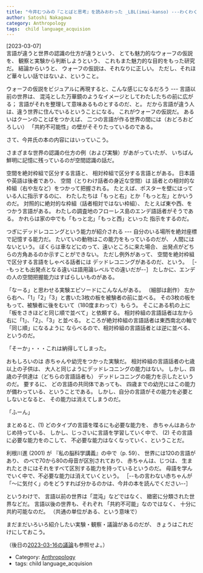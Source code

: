 ```yaml
---
title: "今井むつみの『ことばと思考』を読みおわった _LBL(imai-kanso) ---わくわくドキドキ；めっちゃ面白い"
author: Satoshi Nakagawa
category: Anthropology
tags:  child language_acquision
---
```


[2023-03-07]  
 言語が違うと世界の認識の仕方が違うという、
とても魅力的なウォーフの仮説を、
観察と実験から判断しようという、
これもまた魅力的な目的をもった研究だ。
結論からいうと、
ウォーフの仮説は、それなりに正しい。
ただし、それほど華々しい話ではないよ、ということ。

 ウォーフの仮説をビジュアルに再現すると、こんな感じになるだろう ---
言語以前の世界は、
混沌とした万華鏡のようなイメージとしてわたしたちの前に広がる；
言語がそれを整理して意味あるものとするのだ、と。
だから言語が違う人は、違う世界に住んでいるということになる。
これがウォーフの仮説だ。
あるいはクーンのことばをつかえば、
二つの言語が作る世界の間には（おどろおどろしい）
「共約不可能性」の壁がそそりたっているのである。

 さて、今井氏の本の内容にはいっていこう。

 さまざまな世界の認識の仕方の例（および実験）があがっていたが、
いちばん鮮明に記憶に残っているのが空間認識の話だ。

 空間を絶対枠組で区分する言語と、
相対枠組で区分する言語とがある。
日本語や英語は後者であり、
空間（とりわけ話者の身近な空間）は
話者との相対的な枠組（右や左など）をつかって把握される。
たとえば、ポスターを壁にはっている人に指示するのに、
わたしたちは「もっと右」とか「もっと左」とかいうのだ。
対照的に絶対的な枠組（話者相対ではない枠組）、
たとえば東や西、をつかう言語がある。
わたしの調査地のフローレス島のエンデ語話者がそうである。
かれらは家の中でも「もっと北」「もっと西」といった
指示をするのだ。

 つぎにデッドレコニングという能力が紹介される ---
自分のいる場所を絶対座標で記憶する能力だ。
たいていの動物はこの能力をもっているのだが、
人間にはないという。
ぼくらは車などにのって、遠いところに来た場合、
出発点がどちらの方角あるのか示すことができない。
ただし例外があって、
空間を絶対枠組で区分する言語をしゃべる話者には
デッドレコニングがあるのだ、という。
［--もっとも出発点となる違いは語用論レベルでの違いだが--］
たしかに、エンデの人の空間把握能力はすばらしいものがある。

 「なーる」と思わせる実験エピソードにこんなんがある。
（細部は創作）
左から右へ、「1」「2」「3」と書いた3枚の板を被験者の前に並べる。
その3枚の板をもって、被験者に後をむいて（180度まわって）もらう。
そこにある机の上に「板をさきほどと同じ順で並べて」と依頼する。
相対枠組の言語話者は左から右に「1」、「2」、「3」と並べる。
ところが絶対枠組の言語話者は東西南北の軸で「同じ順」になるように
ならべるので、相対枠組の言語話者とは逆に並べる、というのだ。

 「そーか」・・・これは納得してしまった。

 おもしろいのは
赤ちゃんや幼児をつかった実験だ。
相対枠組の言語話者の七歳以上の子供は、
大人と同じようにデッドレコニングの能力はない。
しかし、四歳の子供達は（どちらの言語話者も）
デッドレコニングの能力を示したというのだ。
要するに、
どの言語の共同体であっても、
四歳までの幼児にはこの能力が備わっている、ということである。
しかし、自分の言語がその能力を必要としないとなると、
その能力は消えてしまうのだ。

 「ふーん」

 まとめると、(1) どのタイプの言語を喋るにも必要な能力を、
赤ちゃんはあらかじめ持っている、
しかし、じっさいに言語を学習していく中で、
(2) その言語に必要な能力をのこして、
不必要な能力はなくなっていく、ということだ。

 利根川進 (2001) が
『私の脳科学講義』の中で（p. 59）、
世界には120の言語があり、
のべで70から80の母音が区別されており、
赤ちゃんは、じつは、
生まれたときにはそれをすべて区別する能力を持っているというのだ。
母語を学んでいく中で、不必要な能力は消えていくという。
［--もの言わない赤ちゃんが「〜に気付く」のをどうすれば分かるのかは、今井の本を読んでください--］

 というわけで、
言語以前の世界は「混沌」などではなく、
緻密に分類された世界などだ。
言語以後の世界も、それぞれ
「共約不可能」なのではなく、
十分に共約可能なのだ。
（共通の単位がある、という意味で）

 まだまだいろいろ紹介したい実験・観察・議論があるのだが、
きょうはこれだけにしておこう。

 （後日の[2023-03-16の議論](2023-03-16-1.html)も参照せよ。）

- Category: [Anthropology](categories.html#Anthropology)
- tags:  child language_acquision
